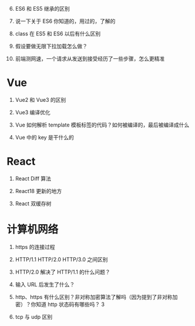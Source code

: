 6. ES6 和 ES5 继承的区别

7. 说一下关于 ES6 你知道的，用过的，了解的

8. class 在 ES5 和 ES6 以后有什么区别

9. 假设要做无限下拉加载怎么做？

10. 前端测网速，一个请求从发送到接受经历了一些步骤，怎么更精准

# Vue

1. Vue2 和 Vue3 的区别

2. Vue3 编译优化

3. Vue 如何解析 template 模板标签的代码？如何被编译的，最后被编译成什么

4. Vue 中的 key 是干什么的

# React

1. React Diff 算法

2. React18 更新的地方

3. React 双缓存树

# 计算机网络

1. https 的连接过程

2. HTTP/1.1 HTTP/2.0 HTTP/3.0 之间区别

3. HTTP/2.0 解决了 HTTP/1.1 的什么问题？

4. 输入 URL 后发生了什么？

5. http、https 有什么区别？非对称加密算法了解吗（因为提到了非对称加密）？你知道 http 状态码有哪些吗？
   3

6. tcp 与 udp 区别
